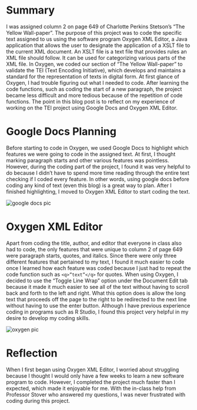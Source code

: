 # Summary
I was assigned column 2 on page 649 of Charlotte Perkins Stetson’s “The Yellow Wall-paper”. The purpose of this project was to code the specific text assigned to us using the software program Oxygen XML Editor, a Java application that allows the user to designate the application of a XSLT file to the current XML document. An XSLT file is a text file that provides rules an XML file should follow. It can be used for categorizing various parts of the XML file. In Oxygen, we coded our section of “The Yellow Wall-paper” to validate the TEI (Text Encoding Initiative), which develops and maintains a standard for the representation of texts in digital form. At first glance of Oxygen, I had trouble figuring out what I needed to code. After learning the code functions, such as coding the start of a new paragraph, the project became less difficult and more tedious because of the repetition of code functions. The point in this blog post is to reflect on my experience of working on the TEI project using Google Docs and Oxygen XML Editor. 

# Google Docs Planning
Before starting to code in Oxygen, we used Google Docs to highlight which features we were going to code in the assigned text. At first, I thought marking paragraph starts and other various features was pointless. However, during the coding part of the project, I found it was very helpful to do because I didn’t have to spend more time reading through the entire text checking if I coded every feature. In other words, using google docs before coding any kind of text (even this blog) is a great way to plan. After I finished highlighting, I moved to Oxygen XML Editor to start coding the text. 

![google docs pic](https://clarkedwards.github.io/Clark-Edwards-CNU/images/teipicone.png)

# Oxygen XML Editor
Apart from coding the title, author, and editor that everyone in class also had to code, the only features that were unique to column 2 of page 649 were paragraph starts, quotes, and italics. Since there were only three different features that pertained to my text, I found it much easier to code once I learned how each feature was coded because I just had to repeat the code function such as ```<q>”text”</q>``` for quotes. When using Oxygen, I decided to use the “Toggle Line Wrap” option under the Document Edit tab because it made it much easier to see all of the text without having to scroll back and forth to the left and right. What this option does is allow the long text that proceeds off the page to the right to be redirected to the next line without having to use the enter button. Although I have previous experience coding in programs such as R Studio, I found this project very helpful in my desire to develop my coding skills.

![oxygen pic](https://clarkedwards.github.io/Clark-Edwards-CNU/images/teipictwo.png)

# Reflection
When I first began using Oxygen XML Editor, I worried about struggling because I thought I would only have a few weeks to learn a new software program to code. However, I completed the project much faster than I expected, which made it enjoyable for me. With the in-class help from Professor Stover who answered my questions, I was never frustrated with coding during this project.
